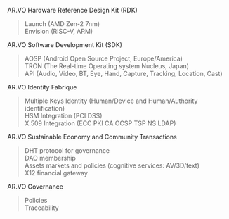 <p>AR.VO Hardware Reference Design Kit (RDK)
<blockquote>
     Launch (AMD Zen-2 7nm)<br>
     Envision (RISC-V, ARM)</blockquote></p>

<p>AR.VO Software Development Kit (SDK)
<blockquote>
     AOSP (Android Open Source Project, Europe/America)<br>
     TRON (The Real-time Operating system Nucleus, Japan)<br>
     API (Audio, Video, BT, Eye, Hand, Capture, Tracking, Location, Сast)</blockquote></p>

<p>AR.VO Identity Fabrique
<blockquote>
     Multiple Keys Identity (Human/Device and Human/Authority identification)<br>
     HSM Integration (PCI DSS)<br>
     X.509 Integration (ECC PKI CA OCSP TSP NS LDAP)</blockquote></p>

<p>AR.VO Sustainable Economy and Community Transactions
<blockquote>
     DHT protocol for governance<br>
     DAO membership<br>
     Assets markets and policies (cognitive services: AV/3D/text)<br>
     X12 financial gateway</blockquote></p>

<p>AR.VO Governance
<blockquote>
     Policies<br>
     Traceability</blockquote></p>
